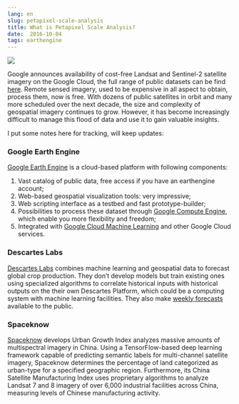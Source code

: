 ```yaml
---
lang: en
slug: petapixel-scale-analysis
title: What is Petapixel Scale Analysis?
date:  2016-10-04
tags: earthengine
---
```

<!-- more -->
![](http://oouh9u8nz.bkt.gdipper.com//petapixel-scale-analysis.jpg)

Google announces availability of cost-free Landsat and Sentinel-2 satellite imagery on the Google Cloud, the full range of public datasets can be find [here](http://cloud.google.com/public-datasets/). Remote sensed imagery, used to be expensive in all aspect to obtain, process them, now is free. With dozens of public satellites in orbit and many more scheduled over the next decade, the size and complexity of geospatial imagery continues to grow. However, it has become increasingly difficult to manage this flood of data and use it to gain valuable insights. 

I put some notes here for tracking, will keep updates: 

###  Google Earth Engine
[Google Earth Engine](https://earthengine.google.com/) is a cloud-based platform with following components:

1. Vast catalog of public data, free access if you have an earthengine account;
1. Web-based geospatial visualization tools: very impressive;
1. Web scripting interface as a testbed and fast prototype-builder;
1. Possibilities to process these dataset through [Google Compute Engine](https://cloud.google.com/compute/), which enable you more flexibility and freedom;
1. Integrated with [Google Cloud Machine Learning](https://cloud.google.com/products/machine-learning/) and other Google Cloud services.

### Descartes Labs
[Descartes Labs](http://www.descarteslabs.com/) combines machine learning and geospatial data to forecast global crop production. They don’t develop models but train existing ones using specialized algorithms to correlate historical inputs with historical outputs on the their own Descartes Platform, which could be a computing system with machine learning facilities. They also make [weekly forecasts](https://www.descarteslabs.com/forecast.html) available to the public.

### Spaceknow
[Spaceknow](https://spaceknow.com/) develops Urban Growth Index analyzes massive amounts of multispectral imagery in China. Using a TensorFlow-based deep learning framework capable of predicting semantic labels for multi-channel satellite imagery, Spaceknow determines the percentage of land categorized as urban-type for a specified geographic region. Furthermore, its China Satellite Manufacturing Index uses proprietary algorithms to analyze Landsat 7 and 8 imagery of over 6,000 industrial facilities across China, measuring levels of Chinese manufacturing activity.